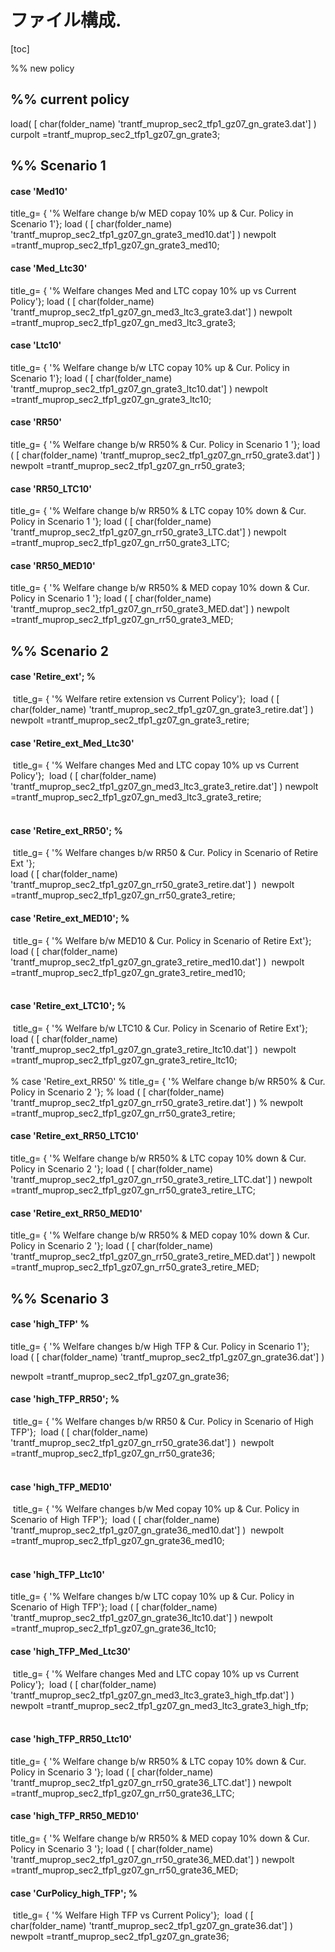 # ファイル構成. 

[toc]



%% new policy

## %%  current policy 

   load( [ char(folder_name) 'trantf_muprop_sec2_tfp1_gz07_gn_grate3.dat'] )
          curpolt =trantf_muprop_sec2_tfp1_gz07_gn_grate3;



##    %% Scenario 1 

####  case 'Med10'

title_g= { '% Welfare change b/w  MED copay 10% up & Cur. Policy in Scenario 1'};
  load ( [ char(folder_name) 'trantf_muprop_sec2_tfp1_gz07_gn_grate3_med10.dat'] )
   newpolt  =trantf_muprop_sec2_tfp1_gz07_gn_grate3_med10;  

####  case 'Med_Ltc30'

title_g= { '% Welfare changes Med and LTC copay 10% up vs Current Policy'};
load ( [ char(folder_name) 'trantf_muprop_sec2_tfp1_gz07_gn_med3_ltc3_grate3.dat'] )
newpolt =trantf_muprop_sec2_tfp1_gz07_gn_med3_ltc3_grate3;

####  case 'Ltc10'

title_g= { '% Welfare change b/w  LTC copay 10% up & Cur. Policy in Scenario 1'};
 load ( [ char(folder_name) 'trantf_muprop_sec2_tfp1_gz07_gn_grate3_ltc10.dat'] )
   newpolt  =trantf_muprop_sec2_tfp1_gz07_gn_grate3_ltc10;  

####   case 'RR50'

 title_g= { '%  Welfare change b/w  RR50% & Cur. Policy in Scenario 1 '};
 load ( [ char(folder_name) 'trantf_muprop_sec2_tfp1_gz07_gn_rr50_grate3.dat'] )
 newpolt =trantf_muprop_sec2_tfp1_gz07_gn_rr50_grate3;

####  case 'RR50_LTC10'

 title_g= { '%  Welfare change b/w  RR50% & LTC copay 10% down & Cur. Policy in Scenario 1 '};
 load ( [ char(folder_name) 'trantf_muprop_sec2_tfp1_gz07_gn_rr50_grate3_LTC.dat'] )
 newpolt =trantf_muprop_sec2_tfp1_gz07_gn_rr50_grate3_LTC;

####  case 'RR50_MED10'

 title_g= { '%  Welfare change b/w  RR50% & MED copay 10% down & Cur. Policy in Scenario 1 '};
 load ( [ char(folder_name) 'trantf_muprop_sec2_tfp1_gz07_gn_rr50_grate3_MED.dat'] )
 newpolt =trantf_muprop_sec2_tfp1_gz07_gn_rr50_grate3_MED;

  

## %% Scenario 2

####    case 'Retire_ext'; %

​     title_g= { '% Welfare retire extension vs Current Policy'};
​     load ( [ char(folder_name) 'trantf_muprop_sec2_tfp1_gz07_gn_grate3_retire.dat'] )
​     newpolt =trantf_muprop_sec2_tfp1_gz07_gn_grate3_retire; 
​     

####   case 'Retire_ext_Med_Ltc30'

​     title_g= { '% Welfare changes Med and LTC copay 10% up vs Current Policy'};
​     load ( [ char(folder_name) 'trantf_muprop_sec2_tfp1_gz07_gn_med3_ltc3_grate3_retire.dat'] )
​     newpolt =trantf_muprop_sec2_tfp1_gz07_gn_med3_ltc3_grate3_retire;   
​    

####   case 'Retire_ext_RR50'; %

​     title_g= { '% Welfare changes b/w  RR50 & Cur. Policy in Scenario of Retire Ext '};   
​      load ( [ char(folder_name) 'trantf_muprop_sec2_tfp1_gz07_gn_rr50_grate3_retire.dat'] )
​     newpolt =trantf_muprop_sec2_tfp1_gz07_gn_rr50_grate3_retire; 
​     

####  case 'Retire_ext_MED10'; %

​     title_g= { '% Welfare b/w  MED10 & Cur. Policy in Scenario of Retire Ext'};   
​      load ( [ char(folder_name) 'trantf_muprop_sec2_tfp1_gz07_gn_grate3_retire_med10.dat'] )
​     newpolt =trantf_muprop_sec2_tfp1_gz07_gn_grate3_retire_med10;       
​     

####  case 'Retire_ext_LTC10'; %

​     title_g= { '% Welfare b/w  LTC10 & Cur. Policy in Scenario of Retire Ext'};   
​      load ( [ char(folder_name) 'trantf_muprop_sec2_tfp1_gz07_gn_grate3_retire_ltc10.dat'] )
​     newpolt =trantf_muprop_sec2_tfp1_gz07_gn_grate3_retire_ltc10;     
​     
%    case 'Retire_ext_RR50'
%  title_g= { '%  Welfare change b/w  RR50% & Cur. Policy in Scenario 2 '};
%  load ( [ char(folder_name) 'trantf_muprop_sec2_tfp1_gz07_gn_rr50_grate3_retire.dat'] )
%  newpolt =trantf_muprop_sec2_tfp1_gz07_gn_rr50_grate3_retire;

####  case 'Retire_ext_RR50_LTC10'

 title_g= { '%  Welfare change b/w  RR50% & LTC copay 10% down & Cur. Policy in Scenario 2 '};
 load ( [ char(folder_name) 'trantf_muprop_sec2_tfp1_gz07_gn_rr50_grate3_retire_LTC.dat'] )
 newpolt =trantf_muprop_sec2_tfp1_gz07_gn_rr50_grate3_retire_LTC;

####  case 'Retire_ext_RR50_MED10'

 title_g= { '%  Welfare change b/w  RR50% & MED copay 10% down & Cur. Policy in Scenario 2 '};
 load ( [ char(folder_name) 'trantf_muprop_sec2_tfp1_gz07_gn_rr50_grate3_retire_MED.dat'] )
 newpolt =trantf_muprop_sec2_tfp1_gz07_gn_rr50_grate3_retire_MED;



##  %% Scenario 3

#### case 'high_TFP' %

 title_g= { '% Welfare changes b/w  High TFP & Cur. Policy in Scenario 1'};
load ( [ char(folder_name) 'trantf_muprop_sec2_tfp1_gz07_gn_grate36.dat'] )

  newpolt  =trantf_muprop_sec2_tfp1_gz07_gn_grate36;
      

####    case 'high_TFP_RR50'; %

​       title_g= { '% Welfare changes b/w  RR50 & Cur. Policy in Scenario of High TFP'};
​     load ( [ char(folder_name) 'trantf_muprop_sec2_tfp1_gz07_gn_rr50_grate36.dat'] )
​     newpolt =trantf_muprop_sec2_tfp1_gz07_gn_rr50_grate36;   
​      

####    case 'high_TFP_MED10'

​     title_g= { '% Welfare changes b/w Med copay 10% up & Cur. Policy in Scenario of High TFP'};
​     load ( [ char(folder_name) 'trantf_muprop_sec2_tfp1_gz07_gn_grate36_med10.dat'] )
​     newpolt =trantf_muprop_sec2_tfp1_gz07_gn_grate36_med10;         
​      

#### case 'high_TFP_Ltc10'

 title_g= { '% Welfare changes b/w LTC copay 10% up & Cur. Policy in Scenario of High TFP'};
 load ( [ char(folder_name) 'trantf_muprop_sec2_tfp1_gz07_gn_grate36_ltc10.dat'] )
 newpolt =trantf_muprop_sec2_tfp1_gz07_gn_grate36_ltc10; 

####    case 'high_TFP_Med_Ltc30'

​     title_g= { '% Welfare changes Med and LTC copay 10% up vs Current Policy'};
​     load ( [ char(folder_name) 'trantf_muprop_sec2_tfp1_gz07_gn_med3_ltc3_grate3_high_tfp.dat'] )
​     newpolt =trantf_muprop_sec2_tfp1_gz07_gn_med3_ltc3_grate3_high_tfp;
​     
​     

####  case 'high_TFP_RR50_Ltc10'

 title_g= { '%  Welfare change b/w  RR50% & LTC copay 10% down & Cur. Policy in Scenario 3 '};
 load ( [ char(folder_name) 'trantf_muprop_sec2_tfp1_gz07_gn_rr50_grate36_LTC.dat'] )
 newpolt =trantf_muprop_sec2_tfp1_gz07_gn_rr50_grate36_LTC;

####  case 'high_TFP_RR50_MED10'

 title_g= { '%  Welfare change b/w  RR50% & MED copay 10% down & Cur. Policy in Scenario 3 '};
 load ( [ char(folder_name) 'trantf_muprop_sec2_tfp1_gz07_gn_rr50_grate36_MED.dat'] )
 newpolt =trantf_muprop_sec2_tfp1_gz07_gn_rr50_grate36_MED;
          

####   case 'CurPolicy_high_TFP'; %

​      title_g= { '% Welfare High TFP vs Current Policy'};
​    load ( [ char(folder_name) 'trantf_muprop_sec2_tfp1_gz07_gn_grate36.dat'] )
​     newpolt =trantf_muprop_sec2_tfp1_gz07_gn_grate36;